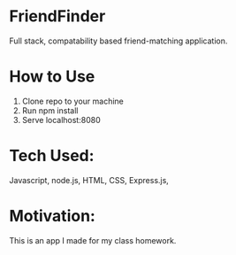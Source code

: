 # FriendFinder
Full stack, compatability based friend-matching application.

# How to Use
1. Clone repo to your machine
2. Run npm install
3. Serve localhost:8080

# Tech Used:
Javascript, node.js, HTML, CSS, Express.js, 

# Motivation:
This is an app I made for my class homework.


